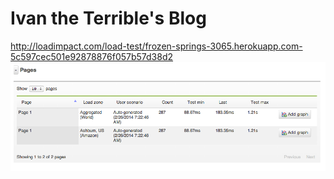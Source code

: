# Ivan the Terrible's Blog
http://loadimpact.com/load-test/frozen-springs-3065.herokuapp.com-5c597cec501e92878876f057b57d38d2
![alt text](/app/assets/images/screen.png "Title")
